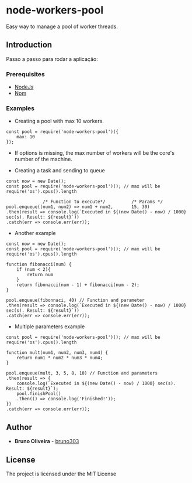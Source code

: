 # node-workers-pool
Easy way to manage a pool of worker threads.

## Introduction

Passo a passo para rodar a aplicação:

### Prerequisites

* [NodeJs](https://nodejs.org/en/)
* [Npm](https://www.npmjs.com/)

### Examples

* Creating a pool with max 10 workers.
```
const pool = require('node-workers-pool')({
    max: 10
});
```

* If options is missing, the max number of workers will be the core's number of the machine.

* Creating a task and sending to queue
```
const now = new Date();
const pool = require('node-workers-pool')(); // max will be require('os').cpus().length

              /* Function to execute*/          /* Params */
pool.enqueue((num1, num2) => num1 + num2,       15, 30)
.then(result => console.log(`Executed in ${(new Date() - now) / 1000} sec(s). Result: ${result}`))
.catch(err => console.err(err));
```

* Another example
```
const now = new Date();
const pool = require('node-workers-pool')(); // max will be require('os').cpus().length

function fibonacci(num) {
    if (num < 2){
        return num
    }
    return fibonacci(num - 1) + fibonacci(num - 2);
}

pool.enqueue(fibonnaci, 40) // Function and parameter
.then(result => console.log(`Executed in ${(new Date() - now) / 1000} sec(s). Result: ${result}`))
.catch(err => console.err(err));
```

* Multiple parameters example
```
const pool = require('node-workers-pool')(); // max will be require('os').cpus().length

function mult(num1, num2, num3, num4) {
    return num1 * num2 * num3 * num4;
}

pool.enqueue(mult, 3, 5, 8, 10) // Function and parameters
.then(result => {
    console.log(`Executed in ${(new Date() - now) / 1000} sec(s). Result: ${result}`);
    pool.finishPool()
    .then(() => console.log('Finished!'));
})
.catch(err => console.err(err));
```

## Author

* **Bruno Oliveira** - [bruno303](https://github.com/bruno303)

## License

The project is licensed under the MIT License
